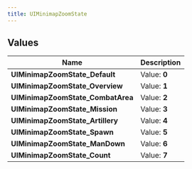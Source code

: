 ```yaml
---
title: UIMinimapZoomState
---
```


## Values

| Name | Description |
| ---- | ----------- |
| **UIMinimapZoomState\_Default** | Value: **0** |
| **UIMinimapZoomState\_Overview** | Value: **1** |
| **UIMinimapZoomState\_CombatArea** | Value: **2** |
| **UIMinimapZoomState\_Mission** | Value: **3** |
| **UIMinimapZoomState\_Artillery** | Value: **4** |
| **UIMinimapZoomState\_Spawn** | Value: **5** |
| **UIMinimapZoomState\_ManDown** | Value: **6** |
| **UIMinimapZoomState\_Count** | Value: **7** |

